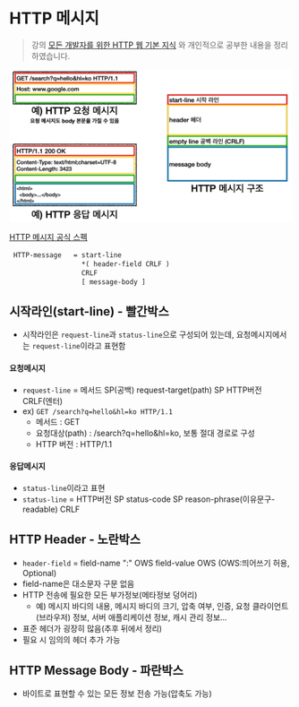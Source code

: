 # HTTP 메시지
> 강의 [모든 개발자를 위한 HTTP 웹 기본 지식](https://www.inflearn.com/course/http-%EC%9B%B9-%EB%84%A4%ED%8A%B8%EC%9B%8C%ED%81%AC/dashboard) 와 개인적으로 공부한 내용을 정리하였습니다.

![](images/http-message.png)

[HTTP 메시지 공식 스펙](https://tools.ietf.org/html/rfc7230#section-3)
```
 HTTP-message   = start-line
                  *( header-field CRLF )
                  CRLF
                  [ message-body ]
```

## 시작라인(start-line) - 빨간박스
- 시작라인은 `request-line`과 `status-line`으로 구성되어 있는데, 요청메시지에서는 `request-line`이라고 표현함

#### 요청메시지
- `request-line` = 메서드 SP(공백) request-target(path) SP HTTP버전 CRLF(엔터)
- ex) `GET /search?q=hello&hl=ko HTTP/1.1` 
    - 메서드 : GET
    - 요청대상(path) : /search?q=hello&hl=ko, 보통 절대 경로로 구성
    - HTTP 버전 : HTTP/1.1

#### 응답메시지
- `status-line`이라고 표현
- `status-line` = HTTP버전 SP status-code SP reason-phrase(이유문구-readable) CRLF

## HTTP Header - 노란박스
- `header-field` = field-name ":" OWS field-value OWS  (OWS:띄어쓰기 허용, Optional)
- field-name은 대소문자 구문 없음
- HTTP 전송에 필요한 모든 부가정보(메타정보 덩어리)
    - 예) 메시지 바디의 내용, 메시지 바디의 크기, 압축 여부, 인증, 요청 클라이언트(브라우저) 정보, 서버 애플리케이션 정보, 캐시 관리 정보...
- 표준 헤더가 굉장히 많음(추후 뒤에서 정리)
- 필요 시 임의의 헤더 추가 가능

## HTTP Message Body - 파란박스
- 바이트로 표현할 수 있는 모든 정보 전송 가능(압축도 가능)